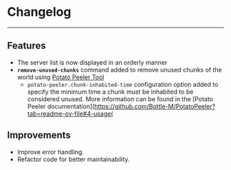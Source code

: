 # Changelog

---

## Features

- The server list is now displayed in an orderly manner
- **`remove-unused-chunks`** command added to remove unused chunks of the world
  using [Potato Peeler Tool](https://github.com/Bottle-M/PotatoPeeler)
    - `potato-peeler.chunk-inhabited-time` configuration option added to specify the minimum time a chunk must be
      inhabited to be considered unused. More information can be found in
      the [Potato Peeler documentation](https://github.com/Bottle-M/PotatoPeeler?tab=readme-ov-file#4-usage(

## Improvements

- Improve error handling.
- Refactor code for better maintainability.